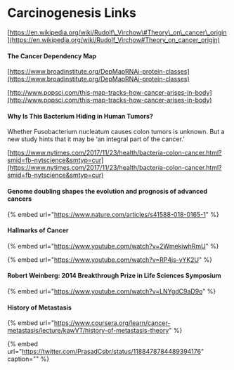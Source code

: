 # Carcinogenesis Links

[https://en.wikipedia.org/wiki/Rudolf\_Virchow\#Theory\_on\_cancer\_origin](https://en.wikipedia.org/wiki/Rudolf_Virchow#Theory_on_cancer_origin)

#### The Cancer Dependency Map

[https://www.broadinstitute.org/DepMapRNAi-protein-classes](https://www.broadinstitute.org/DepMapRNAi-protein-classes)

[http://www.popsci.com/this-map-tracks-how-cancer-arises-in-body](http://www.popsci.com/this-map-tracks-how-cancer-arises-in-body)

#### Why Is This Bacterium Hiding in Human Tumors?

Whether Fusobacterium nucleatum causes colon tumors is unknown. But a new study hints that it may be ‘an integral part of the cancer.’

[https://www.nytimes.com/2017/11/23/health/bacteria-colon-cancer.html?smid=fb-nytscience&smtyp=cur](https://www.nytimes.com/2017/11/23/health/bacteria-colon-cancer.html?smid=fb-nytscience&smtyp=cur)

#### Genome doubling shapes the evolution and prognosis of advanced cancers

{% embed url="https://www.nature.com/articles/s41588-018-0165-1" %}



#### Hallmarks of Cancer



{% embed url="https://www.youtube.com/watch?v=2WmekiwhRmU" %}





{% embed url="https://www.youtube.com/watch?v=RP4js-yYK2U" %}



#### Robert Weinberg: 2014 Breakthrough Prize in Life Sciences Symposium

{% embed url="https://www.youtube.com/watch?v=LNYgdC9aD9o" %}



#### History of Metastasis

{% embed url="https://www.coursera.org/learn/cancer-metastasis/lecture/kawVT/history-of-metastasis-theory" %}





{% embed url="https://twitter.com/PrasadCsbr/status/1188478784489394176" caption="" %}

## 

